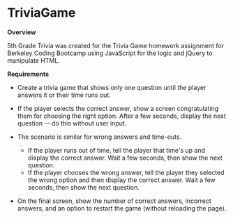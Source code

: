 # TriviaGame

**Overview**

5th Grade Trivia was created for the Trivia Game homework assignment for Berkeley Coding Bootcamp using JavaScript for the logic and jQuery to manipulate HTML.

**Requirements**

- Create a trivia game that shows only one question until the player answers it or   their time runs out.
- If the player selects the correct answer, show a screen congratulating them for    choosing the right option. After a few seconds, display the next question -- do    this without user input.
- The scenario is similar for wrong answers and time-outs.
    - If the player runs out of time, tell the player that time's up and display     the correct answer. Wait a few seconds, then show the next question.
    - If the player chooses the wrong answer, tell the player they selected the      wrong option and then display the correct answer. Wait a few seconds, then     show the next question.

- On the final screen, show the number of correct answers, incorrect answers, and    an option to restart the game (without reloading the page).